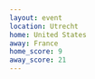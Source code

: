 ```yaml
---
layout: event
location: Utrecht
home: United States
away: France
home_score: 9
away_score: 21
---
```

